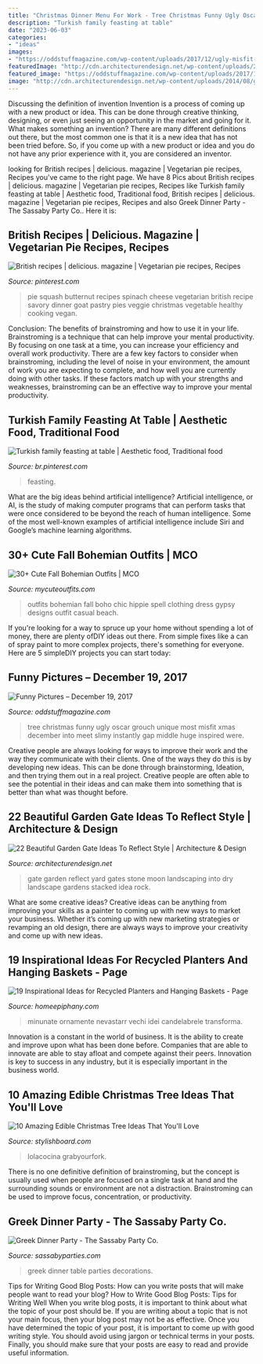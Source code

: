 ```yaml
---
title: "Christmas Dinner Menu For Work - Tree Christmas Funny Ugly Oscar Grouch Unique Most Misfit Xmas December Into Meet Slimy Instantly Gap Middle Huge Inspired Were"
description: "Turkish family feasting at table"
date: "2023-06-03"
categories:
- "ideas"
images:
- "https://oddstuffmagazine.com/wp-content/uploads/2017/12/ugly-misfit-tree.jpg"
featuredImage: "http://cdn.architecturendesign.net/wp-content/uploads/2014/08/garden-gate-12.jpg"
featured_image: "https://oddstuffmagazine.com/wp-content/uploads/2017/12/ugly-misfit-tree.jpg"
image: "http://cdn.architecturendesign.net/wp-content/uploads/2014/08/garden-gate-12.jpg"
---
```



Discussing the definition of invention
Invention is a process of coming up with a new product or idea. This can be done through creative thinking, designing, or even just seeing an opportunity in the market and going for it. What makes something an invention? There are many different definitions out there, but the most common one is that it is a new idea that has not been tried before. So, if you come up with a new product or idea and you do not have any prior experience with it, you are considered an inventor.

	

		
looking for British recipes | delicious. magazine | Vegetarian pie recipes, Recipes you've came to the right page. We have 8 Pics about British recipes | delicious. magazine | Vegetarian pie recipes, Recipes like Turkish family feasting at table | Aesthetic food, Traditional food, British recipes | delicious. magazine | Vegetarian pie recipes, Recipes and also Greek Dinner Party - The Sassaby Party Co.. Here it is:
		
    
## British Recipes | Delicious. Magazine | Vegetarian Pie Recipes, Recipes

<img loading=lazy src="https://i.pinimg.com/736x/f0/75/3c/f0753cd88f11132ebe04cec1ccb570a5.jpg" onerror="this.onerror=null;this.src='https://tse3.mm.bing.net/th?id=OIP.LOhNuE7mkDTSSu_SsXuLZwHaJ9&amp;pid=15.1';" alt="British recipes | delicious. magazine | Vegetarian pie recipes, Recipes">

_Source: pinterest.com_

>pie squash butternut recipes spinach cheese vegetarian british recipe savory dinner goat pastry pies veggie christmas vegetable healthy cooking vegan. 

	

Conclusion: The benefits of brainstroming and how to use it in your life.
Brainstroming is a technique that can help improve your mental productivity. By focusing on one task at a time, you can increase your efficiency and overall work productivity. There are a few key factors to consider when brainstroming, including the level of noise in your environment, the amount of work you are expecting to complete, and how well you are currently doing with other tasks. If these factors match up with your strengths and weaknesses, brainstroming can be an effective way to improve your mental productivity.

    
## Turkish Family Feasting At Table | Aesthetic Food, Traditional Food

<img loading=lazy src="https://i.pinimg.com/736x/e2/ca/e9/e2cae983d29e4826a54f0f5898a56eb9.jpg" onerror="this.onerror=null;this.src='https://tse1.mm.bing.net/th?id=OIP.cK_OyokXPlaQGmpXbPWSbQHaLR&amp;pid=15.1';" alt="Turkish family feasting at table | Aesthetic food, Traditional food">

_Source: br.pinterest.com_

>feasting. 

	

What are the big ideas behind artificial intelligence?
Artificial intelligence, or AI, is the study of making computer programs that can perform tasks that were once considered to be beyond the reach of human intelligence. Some of the most well-known examples of artificial intelligence include Siri and Google’s machine learning algorithms.

    
## 30+ Cute Fall Bohemian Outfits | MCO

<img loading=lazy src="https://mycuteoutfits.com/wp-content/uploads/2017/09/892505c3825cdf886c11241747a4d1c5.jpg" onerror="this.onerror=null;this.src='https://tse1.mm.bing.net/th?id=OIP.iHFS-QG8xs0aRhmlRr3Z9QHaLH&amp;pid=15.1';" alt="30+ Cute Fall Bohemian Outfits | MCO">

_Source: mycuteoutfits.com_

>outfits bohemian fall boho chic hippie spell clothing dress gypsy designs outfit casual beach. 

	

If you're looking for a way to spruce up your home without spending a lot of money, there are plenty ofDIY ideas out there. From simple fixes like a can of spray paint to more complex projects, there's something for everyone. Here are 5 simpleDIY projects you can start today:

    
## Funny Pictures – December 19, 2017

<img loading=lazy src="https://oddstuffmagazine.com/wp-content/uploads/2017/12/ugly-misfit-tree.jpg" onerror="this.onerror=null;this.src='https://tse3.mm.bing.net/th?id=OIP.2OiPMkdLk0I21Xbl5QKy4wHaJ4&amp;pid=15.1';" alt="Funny Pictures – December 19, 2017">

_Source: oddstuffmagazine.com_

>tree christmas funny ugly oscar grouch unique most misfit xmas december into meet slimy instantly gap middle huge inspired were. 

	

Creative people are always looking for ways to improve their work and the way they communicate with their clients. One of the ways they do this is by developing new ideas. This can be done through brainstorming, Ideation, and then trying them out in a real project. Creative people are often able to see the potential in their ideas and can make them into something that is better than what was thought before.

    
## 22 Beautiful Garden Gate Ideas To Reflect Style | Architecture &amp; Design

<img loading=lazy src="http://cdn.architecturendesign.net/wp-content/uploads/2014/08/garden-gate-12.jpg" onerror="this.onerror=null;this.src='https://tse1.mm.bing.net/th?id=OIP.W8hQ_LGzUJ7DtbTDIOPoAQHaLF&amp;pid=15.1';" alt="22 Beautiful Garden Gate Ideas To Reflect Style | Architecture &amp; Design">

_Source: architecturendesign.net_

>gate garden reflect yard gates stone moon landscaping into dry landscape gardens stacked idea rock. 

	

What are some creative ideas?
Creative ideas can be anything from improving your skills as a painter to coming up with new ways to market your business. Whether it’s coming up with new marketing strategies or revamping an old design, there are always ways to improve your creativity and come up with new ideas.

    
## 19 Inspirational Ideas For Recycled Planters And Hanging Baskets - Page

<img loading=lazy src="https://homeepiphany.com/wp-content/uploads/2016/04/19-Inspirational-Ideas-for-Recycled-Hanging-Baskets-7.jpg" onerror="this.onerror=null;this.src='https://tse4.mm.bing.net/th?id=OIP.r1hLzexp-v30ENiXnF1C0wHaGH&amp;pid=15.1';" alt="19 Inspirational Ideas for Recycled Planters and Hanging Baskets - Page">

_Source: homeepiphany.com_

>minunate ornamente nevastarr vechi idei candelabrele transforma. 

	

Innovation is a constant in the world of business. It is the ability to create and improve upon what has been done before. Companies that are able to innovate are able to stay afloat and compete against their peers. Innovation is key to success in any industry, but it is especially important in the business world.

    
## 10 Amazing Edible Christmas Tree Ideas That You&#039;ll Love

<img loading=lazy src="http://www.stylishboard.com/wp-content/uploads/2014/11/715.jpg" onerror="this.onerror=null;this.src='https://tse2.mm.bing.net/th?id=OIP.YSfb4Jx7u_XtKnn49aARnQHaKR&amp;pid=15.1';" alt="10 Amazing Edible Christmas Tree Ideas That You&#039;ll Love">

_Source: stylishboard.com_

>lolacocina grabyourfork. 

	

There is no one definitive definition of brainstroming, but the concept is usually used when people are focused on a single task at hand and the surrounding sounds or environment are not a distraction. Brainstroming can be used to improve focus, concentration, or productivity.

    
## Greek Dinner Party - The Sassaby Party Co.

<img loading=lazy src="http://www.sassabyparties.com/uploads/4/4/1/7/44174909/3712131_orig.jpg" onerror="this.onerror=null;this.src='https://tse1.mm.bing.net/th?id=OIP.FyXAzvLEgnNYhIdSiQ8FBQHaLH&amp;pid=15.1';" alt="Greek Dinner Party - The Sassaby Party Co.">

_Source: sassabyparties.com_

>greek dinner table parties decorations. 

	

Tips for Writing Good Blog Posts: How can you write posts that will make people want to read your blog?
How to Write Good Blog Posts: Tips for Writing Well
When you write blog posts, it is important to think about what the topic of your post should be.  If you are writing about a topic that is not your main focus, then your blog post may not be as effective.  Once you have determined the topic of your post, it is important to come up with good writing style.  You should avoid using jargon or technical terms in your posts.  Finally, you should make sure that your posts are easy to read and provide useful information.

